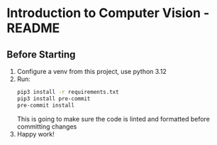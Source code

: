 # Introduction to Computer Vision - README
## Before Starting
1. Configure a venv from this project, use python 3.12
2. Run:
    ```bash
    pip3 install -r requirements.txt
    pip3 install pre-commit
    pre-commit install
    ```
   This is going to make sure the code is linted and formatted before committing changes
3. Happy work!
